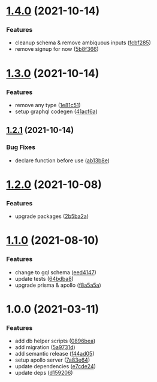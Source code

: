 # [1.4.0](https://github.com/2wce/prisma-template/compare/v1.3.0...v1.4.0) (2021-10-14)

### Features

- cleanup schema & remove ambiquous inputs ([fcbf285](https://github.com/2wce/prisma-template/commit/fcbf2855b835acb34e4fac056b696dd98ef95b88))
- remove signup for now ([5b8f366](https://github.com/2wce/prisma-template/commit/5b8f366f7a1e3bb7c77548cde04e584390200f19))

# [1.3.0](https://github.com/2wce/prisma-template/compare/v1.2.1...v1.3.0) (2021-10-14)

### Features

- remove any type ([1e81c51](https://github.com/2wce/prisma-template/commit/1e81c5126ebfa03b1945c0d01d30777c633569dc))
- setup graphql codegen ([41acf6a](https://github.com/2wce/prisma-template/commit/41acf6a41667468e6e656771a02530415d5056f8))

## [1.2.1](https://github.com/2wce/prisma-template/compare/v1.2.0...v1.2.1) (2021-10-14)

### Bug Fixes

- declare function before use ([ab13b8e](https://github.com/2wce/prisma-template/commit/ab13b8e6a4415e3665b36c52eb88ac999a0e97b8))

# [1.2.0](https://github.com/2wce/prisma-template/compare/v1.1.0...v1.2.0) (2021-10-08)

### Features

- upgrade packages ([2b5ba2a](https://github.com/2wce/prisma-template/commit/2b5ba2a69edf1ec7978c70b6d8045b675348c2a5))

# [1.1.0](https://github.com/2wce/prisma-template/compare/v1.0.0...v1.1.0) (2021-08-10)

### Features

- change to gql schema ([eed4147](https://github.com/2wce/prisma-template/commit/eed414742255f870ac779839a4bbb07078e2ff85))
- update tests ([64bdba8](https://github.com/2wce/prisma-template/commit/64bdba8b5db007bc8a34884a61900251c1c0f68c))
- upgrade prisma & apollo ([f8a5a5a](https://github.com/2wce/prisma-template/commit/f8a5a5a0493f6a165a929403f4e6f2fa1f064c69))

# 1.0.0 (2021-03-11)

### Features

- add db helper scripts ([0896bea](https://github.com/2wce/prisma-template/commit/0896beae5fcc7d23eb5a897089b39de1d465359d))
- add migration ([5a9731d](https://github.com/2wce/prisma-template/commit/5a9731d87fce0702850225b32ca92b3703800488))
- add semantic release ([f44ad05](https://github.com/2wce/prisma-template/commit/f44ad05c4c7c74c12db010948457359a196a0069))
- setup apollo server ([7a83e64](https://github.com/2wce/prisma-template/commit/7a83e64112d08b2bbe59fede1ae100374e83a694))
- update dependencies ([e7cde24](https://github.com/2wce/prisma-template/commit/e7cde24059f8dac7058c8ddd189022e4db20aba3))
- update deps ([d159206](https://github.com/2wce/prisma-template/commit/d15920699235ea155ca548d7594a9bea8c3da509))
